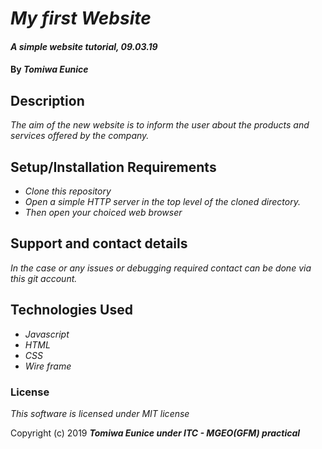 # _My first Website_

#### _A simple website tutorial, 09.03.19_

#### By _**Tomiwa Eunice**_

## Description
_The aim of the new website is to inform the user about the products and services offered by the company._

## Setup/Installation Requirements
* _Clone this repository_
* _Open a simple HTTP server in the top level of the cloned directory._
* _Then open your choiced web browser_


## Support and contact details
_In the case or any issues or debugging required contact can be done via this git account._
 
## Technologies Used
* _Javascript_
* _HTML_
* _CSS_
* _Wire frame_

### License

*This software is licensed under MIT license*

Copyright (c) 2019 **_Tomiwa Eunice under ITC - MGEO(GFM) practical_**